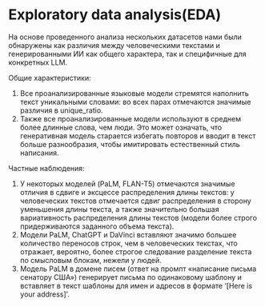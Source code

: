 # Exploratory data analysis(EDA)

На основе проведенного анализа нескольких датасетов нами были обнаружены как различия между человеческими текстами и генерированными ИИ как общего характера, так и специфичные для конкретных LLM.

Общие характеристики:
1. Все проанализированные языковые модели стремятся наполнить текст уникальными словами: во всех парах отмечаются значимые различия в unique_ratio.
2. Также все проанализированные модели используют в среднем более длинные слова, чем люди. Это может означать, что генеративная модель старается избегать повторов и вводит в текст больше разнообразия, чтобы имитировать естественный стиль написания.

Частные наблюдения:
1. У некоторых моделей (PaLM, FLAN-T5) отмечаются значимые отличия в сдвиге и эксцессе распределения длины текстов: у человеческих текстов отмечается сдвиг распределения в сторону уменьшения длины текста, а также значительно большая вариативность распределения длины текстов (модели более строго придерживаются заданного объема текста).
2. Модели PaLM, ChatGPT и DaVinci вставляют значимо большее количество переносов строк, чем в человеческих текстах, что отражает, вероятно, более строгое следование разделение текста по смысловым блокам, нежели у людей.
3. Модель PaLM в домене писем (ответ на промпт «написание письма сенатору США») генерирует письма по одинаковому шаблону и вставляет в текст шаблоны для имен и адресов в формате ‘[Here is your address]’.
